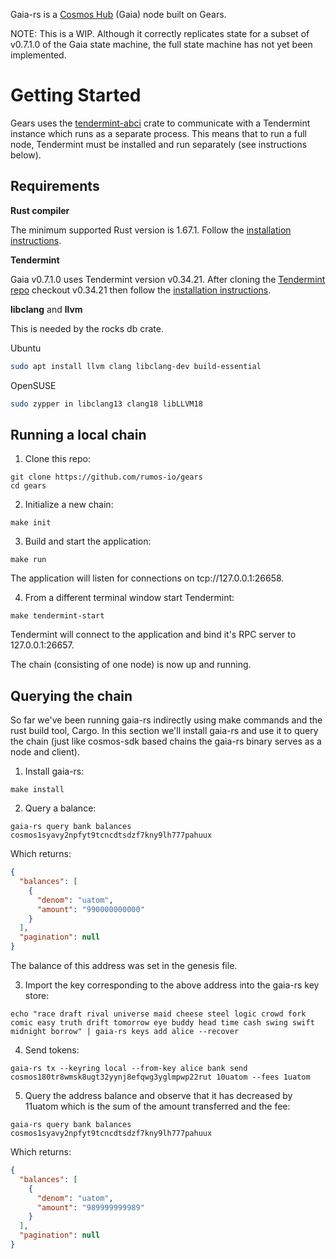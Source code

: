 Gaia-rs is a [Cosmos Hub](https://github.com/cosmos/gaia) (Gaia) node built on Gears.

NOTE: This is a WIP. Although it correctly replicates state for a subset of v0.7.1.0 of the Gaia state machine, the full state machine has not yet been implemented.

# Getting Started

Gears uses the [tendermint-abci](https://crates.io/crates/tendermint-abci) crate to communicate with a Tendermint instance which runs as a separate process. This means that to run a full node, Tendermint must be installed and run separately (see instructions below).

## Requirements

**Rust compiler**

The minimum supported Rust version is 1.67.1. Follow the [installation instructions](https://doc.rust-lang.org/book/ch01-01-installation.html).

**Tendermint**

Gaia v0.7.1.0 uses Tendermint version v0.34.21. After cloning the [Tendermint repo](https://github.com/tendermint/tendermint) checkout v0.34.21 then follow the [installation instructions](https://github.com/tendermint/tendermint/blob/v0.34.21/docs/introduction/install.md).

**libclang** and **llvm**

This is needed by the rocks db crate.

Ubuntu

```bash
sudo apt install llvm clang libclang-dev build-essential
```

OpenSUSE

```bash
sudo zypper in libclang13 clang18 libLLVM18
```

## Running a local chain

1. Clone this repo:

```console
git clone https://github.com/rumos-io/gears
cd gears
```

2. Initialize a new chain:

```console
make init
```

3. Build and start the application:

```console
make run
```

The application will listen for connections on tcp://127.0.0.1:26658.

4. From a different terminal window start Tendermint:

```console
make tendermint-start
```

Tendermint will connect to the application and bind it's RPC server to 127.0.0.1:26657.

The chain (consisting of one node) is now up and running.

## Querying the chain

So far we've been running gaia-rs indirectly using make commands and the rust build tool, Cargo. In this
section we'll install gaia-rs and use it to query the chain (just like cosmos-sdk based chains the gaia-rs binary serves as a
node and client).

1. Install gaia-rs:

```console
make install
```

2. Query a balance:

```console
gaia-rs query bank balances cosmos1syavy2npfyt9tcncdtsdzf7kny9lh777pahuux
```

Which returns:

```json
{
  "balances": [
    {
      "denom": "uatom",
      "amount": "990000000000"
    }
  ],
  "pagination": null
}
```

The balance of this address was set in the genesis file.

3. Import the key corresponding to the above address into the gaia-rs key store:

```console
echo "race draft rival universe maid cheese steel logic crowd fork comic easy truth drift tomorrow eye buddy head time cash swing swift midnight borrow" | gaia-rs keys add alice --recover
```

4. Send tokens:

```console
gaia-rs tx --keyring local --from-key alice bank send cosmos180tr8wmsk8ugt32yynj8efqwg3yglmpwp22rut 10uatom --fees 1uatom
```

5. Query the address balance and observe that it has decreased by 11uatom which is the sum of the amount transferred and the fee:

```console
gaia-rs query bank balances cosmos1syavy2npfyt9tcncdtsdzf7kny9lh777pahuux
```

Which returns:

```json
{
  "balances": [
    {
      "denom": "uatom",
      "amount": "989999999989"
    }
  ],
  "pagination": null
}

```
